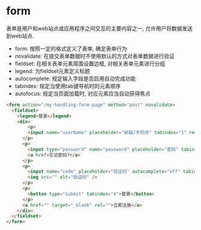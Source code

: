 # form
表单是用户和web站点或应用程序之间交互的主要内容之一, 允许用户将数据发送到web站点.

- form: 按照一定的格式定义了表单, 确定表单行为
- novalidate: 在提交表单数据时不使用默认的方式对表单数据进行验证
- fieldset: 在相关表单元素周围设置边框, 对相关表单元素进行分组
- legend: 为fieldset元素定义标题
- autocomplete: 规定输入字段是否启用自动完成功能
- tabindex: 规定当使用tab键导航时的元素顺序
- autofocus: 规定当页面加载时, 对应元素应当自动获得焦点
```html
<form action="/my-handling-form-page" method="post" novalidate>
  <fieldset>
    <legend>登录</legend>
    <div>
    	<p>
      	<input name="userName" placeholder="邮箱/手机号" tabindex="1" required autofocus />  
      </p>
      <p>
        <input type="password" name="password" placeholder="密码" tabindex="2" required />
        <a href>忘记密码?</a>
      </p>
      <p>
        <input name="code" placeholder="验证码" autocomplete="off" tabindex="3" />
        <img src="" alt="验证码" />
      </p>
      <p>
        <button type="submit" tabindex="4">登录</button>
      </p>
      <a href="" target="_blank" rel="">立即注册</a>
    </div>
  </fieldset>
</form>
```